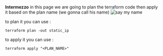 **Intermezzo**
in this page we are going to plan the terraform code then apply it based on the plan name (we gonna call his name) 
![say my name](https://media.tenor.com/QDXxDo2VMHMAAAAC/breaking-bad.gif)  

to plan it you can use :

    terraform plan -out static_ip

to apply it you can use :

    terraform apply "<PLAN_NAME>"
